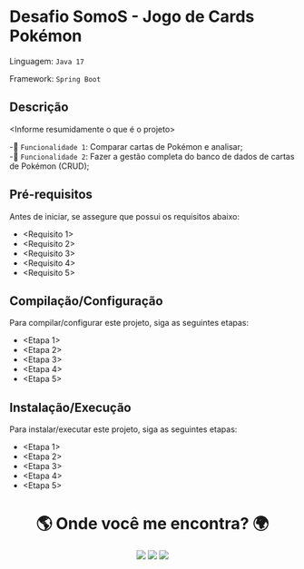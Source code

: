 # Desafio SomoS - Jogo de Cards Pokémon

Linguagem: `Java 17`

Framework: `Spring Boot`

## Descrição

<Informe resumidamente o que é o projeto>

-🔨 `Funcionalidade 1`: Comparar cartas de Pokémon e analisar;</br>
-🔨 `Funcionalidade 2`: Fazer a gestão completa do  banco de dados de cartas de Pokémon (CRUD);</br>

## Pré-requisitos

Antes de iniciar, se assegure que possui os requisitos abaixo:

- <Requisito 1>
- <Requisito 2>
- <Requisito 3>
- <Requisito 4>
- <Requisito 5>

## Compilação/Configuração

Para compilar/configurar este projeto, siga as seguintes etapas:

- <Etapa 1>
- <Etapa 2>
- <Etapa 3>
- <Etapa 4>
- <Etapa 5>

## Instalação/Execução

Para instalar/executar este projeto, siga as seguintes etapas:

- <Etapa 1>
- <Etapa 2>
- <Etapa 3>
- <Etapa 4>
- <Etapa 5>

<h1 align="center">🌎 Onde você me encontra? 🌍</h1>

                                    
<div align="center" > 
  <a href="https://discord.gg/4j9jynF3" target="_blank"><img src="https://img.shields.io/badge/Discord-7289DA?style=for-the-badge&logo=discord&logoColor=white" target="_blank"></a> 
  <a href = "mailto:dharancosta@gmail.com"><img src="https://img.shields.io/badge/Gmail-D14836?style=for-the-badge&logo=gmail&logoColor=white" target="_blank"></a>
  <a href="https://www.linkedin.com/in/dharancosta/" target="_blank"><img src="https://img.shields.io/badge/-LinkedIn-%230077B5?style=for-the-badge&logo=linkedin&logoColor=white" target="_blank"></a> 
</div>

